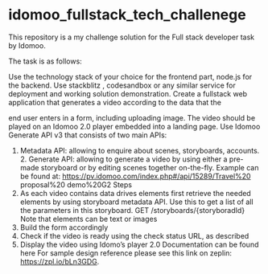 # idomoo_fullstack_tech_challenege

This repository is a my challenge solution for the Full stack developer task by Idomoo.

The task is as follows:

Use the technology stack of your choice for the frontend part, node.js for the backend.
Use stackblitz , codesandbox or any similar service for deployment and working solution demonstration.
Create a fullstack web application that generates a video according to the data that the

end user enters in a form, including uploading image. The video should be played on an Idomoo 2.0 player embedded into a landing page.
Use Idomoo Generate API v3 that consists of two main APIs:

1. Metadata API: allowing to enquire about scenes, storyboards, accounts. 2. Generate API: allowing to generate a video by using either a pre-made
   storyboard or by editing scenes together on-the-fly. Example can be found at:
   https://pv.idomoo.com/index.php#/api/15289/Travel%20 proposal%20 demo%20G2
   Steps
1. As each video contains data drives elements first retrieve the needed elements by using storyboard metadata API.
   Use this to get a list of all the parameters in this storyboard. GET /storyboards/{storyboradId}
   Note that elements can be text or images
1. Build the form accordingly
1. Check if the video is ready using the check status URL, as described
1. Display the video using Idomo’s player 2.0 Documentation can be found here
   For sample design reference please see this link on zeplin: https://zpl.io/bLn3GDG.
